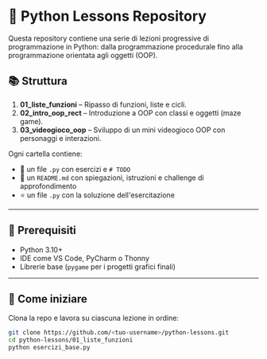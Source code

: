 # 🐍 Python Lessons Repository

Questa repository contiene una serie di lezioni progressive di programmazione in Python:
dalla programmazione procedurale fino alla programmazione orientata agli oggetti (OOP).

## 📚 Struttura
1. **01_liste_funzioni** – Ripasso di funzioni, liste e cicli.
2. **02_intro_oop_rect** – Introduzione a OOP con classi e oggetti (maze game).
3. **03_videogioco_oop** – Sviluppo di un mini videogioco OOP con personaggi e interazioni.

Ogni cartella contiene:
- 🧩 un file `.py` con esercizi e `# TODO`
- 📘 un `README.md` con spiegazioni, istruzioni e challenge di approfondimento
- ⭐ un file `.py` con la soluzione dell'esercitazione

---

## 🧰 Prerequisiti
- Python 3.10+
- IDE come VS Code, PyCharm o Thonny
- Librerie base (`pygame` per i progetti grafici finali)
  
---

## 🚀 Come iniziare
Clona la repo e lavora su ciascuna lezione in ordine:
```bash
git clone https://github.com/<tuo-username>/python-lessons.git
cd python-lessons/01_liste_funzioni
python esercizi_base.py
